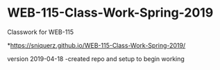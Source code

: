 # WEB-115-Class-Work-Spring-2019
Classwork for WEB-115

*https://sniquerz.github.io/WEB-115-Class-Work-Spring-2019/

version 2019-04-18
-created repo and setup to begin working

